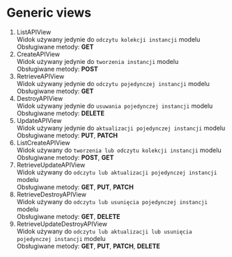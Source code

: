 # Generic views

1. ListAPIView\
   Widok używany jedynie do `odczytu kolekcji instancji` modelu\
   Obsługiwane metody: **GET**
2. CreateAPIView\
   Widok używany jedynie do `tworzenia instancji` modelu\
   Obsługiwane metody: **POST**
3. RetrieveAPIView\
   Widok używany jedynie do `odczytu pojedynczej instancji` modelu\
   Obsługiwane metody: **GET**
4. DestroyAPIView\
   Widok używany jedynie do `usuwania pojedynczej instancji` modelu\
   Obsługiwane metody: **DELETE**
5. UpdateAPIView\
   Widok używany jedynie do `aktualizacji pojedynczej instancji` modelu\
   Obsługiwane metody: **PUT**, **PATCH**
6. ListCreateAPIView\
   Widok używany do `tworzenia lub odczytu kolekcji instancji` modelu\
   Obsługiwane metody: **POST**, **GET**
7. RetrieveUpdateAPIView\
   Widok używany do `odczytu lub aktualizacji pojedynczej instancji` modelu\
   Obsługiwane metody: **GET**, **PUT**, **PATCH**
8. RetrieveDestroyAPIView\
   Widok używany do `odczytu lub usunięcia pojedynczej instancji` modelu\
   Obsługiwane metody: **GET**, **DELETE**
9. RetrieveUpdateDestroyAPIView\
   Widok używany do `odczytu lub aktualizacji lub usunięcia pojedynczej instancji` modelu\
   Obsługiwane metody: **GET**, **PUT**, **PATCH**, **DELETE**